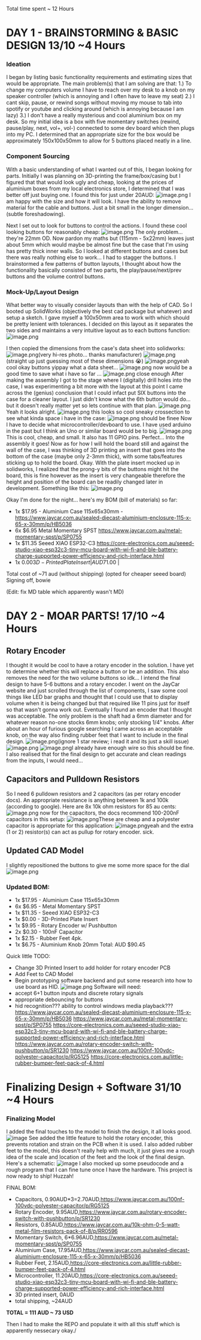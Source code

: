 Total time spent ~ 12 Hours
# DAY 1 - BRAINSTORMING & BASIC DESIGN 13/10 ~4 Hours
### Ideation
I began by listing basic functionality requirements and estimating sizes that would be appropriate.
The main problem(s) that I am solving are that:
 1.) To change my computers volume I have to reach over my desk to a knob on my speaker controller (which is annoying and I often have to leave my seat)
 2.) I cant skip, pause, or rewind songs without moving my mouse to tab into spotify or youtube and clicking around (which is annoying because I am lazy)
 3.) I don't have a really mysterious and cool aluminium box on my desk.
So my initial idea is a box with five momentary switches (rewind, pause/play, next, vol+, vol-) connected to some dev board which then plugs into my PC.
I determined that an appropriate size for the box would be approximately 150x100x50mm to allow for 5 buttons placed neatly in a line. 

### Component Sourcing
With a basic understanding of what I wanted out of this, I began looking for parts. Initially I was planning on 3D-printing the frame/box/casing but I figured that that would look ugly and cheap, looking at the prices of aluminium boxes from my local electronics store, I determined that I was better off just buying one. I found this for just under 20AUD:
![image.png](https://blueprint.hackclub.com//user-attachments/blobs/proxy/eyJfcmFpbHMiOnsiZGF0YSI6MTk1OSwicHVyIjoiYmxvYl9pZCJ9fQ==--6d78d8416487a4d80cd8614e7b459f0ea5530cbc/image.png)
I am happy with the size and how it will look. I have the ability to remove material for the cable and buttons. Just a bit small in the longer dimension... (subtle foreshadowing).

Next I set out to look for buttons to control the actions.
I found these cool looking buttons for reasonably cheap:
![image.png](https://blueprint.hackclub.com//user-attachments/blobs/proxy/eyJfcmFpbHMiOnsiZGF0YSI6MTk2MCwicHVyIjoiYmxvYl9pZCJ9fQ==--179c768b83bdbbfcf419092eaaa436bdd211cd02/image.png)
The only problem... they're 22mm OD. Now pardon my maths but (115mm - 5x22mm) leaves just about 5mm which would maybe be almost fine but the case that I'm using has pretty thick inner walls. 
So I looked at different buttons and cases but there was really nothing else to work... I had to stagger the buttons. I brainstormed a few patterns of button layouts, I thought about how the functionality basically consisted of two parts, the play/pause/next/prev buttons and the volume control buttons. 

### Mock-Up/Layout Design
What better way to visually consider layouts than with the help of CAD. So I booted up SolidWorks (objectively the best cad package but whatever) and setup a sketch. I gave myself a 100x50mm area to work with which should be pretty lenient with tolerances.
I decided on this layout as it separates the two sides and maintains a very intuitive layout as to each buttons function:
![image.png](https://blueprint.hackclub.com//user-attachments/blobs/proxy/eyJfcmFpbHMiOnsiZGF0YSI6MTk2MSwicHVyIjoiYmxvYl9pZCJ9fQ==--4d26f28136911b1a366facd1bffee0c52595026a/image.png)


I then copied the dimensions from the case's data sheet into solidworks:
![image.png](https://blueprint.hackclub.com//user-attachments/blobs/proxy/eyJfcmFpbHMiOnsiZGF0YSI6MTk2MiwicHVyIjoiYmxvYl9pZCJ9fQ==--df547606b0d57513f3d6501d43e85bc40a80b2c7/image.png)(very hi-res photo... thanks manufacturer)
![image.png](https://blueprint.hackclub.com//user-attachments/blobs/proxy/eyJfcmFpbHMiOnsiZGF0YSI6MTk2MywicHVyIjoiYmxvYl9pZCJ9fQ==--c6f9cf64b6ff3c236377d70db12d78736136f2de/image.png)(straight up just guessing most of these dimensions :sob:)
![image.png](https://blueprint.hackclub.com//user-attachments/blobs/proxy/eyJfcmFpbHMiOnsiZGF0YSI6MTk2NCwicHVyIjoiYmxvYl9pZCJ9fQ==--f575f50e292fb9502f973e5a103e9810c729bfce/image.png)yeah cool okay
buttons
yippay what a data sheet...
![image.png](https://blueprint.hackclub.com//user-attachments/blobs/proxy/eyJfcmFpbHMiOnsiZGF0YSI6MTk2NSwicHVyIjoiYmxvYl9pZCJ9fQ==--6cc6a27a8f6ad1fe4fc1b592eb12bfca1de68935/image.png)
now would be a good time to save what i have so far
...
![image.png](https://blueprint.hackclub.com//user-attachments/blobs/proxy/eyJfcmFpbHMiOnsiZGF0YSI6MTk2NiwicHVyIjoiYmxvYl9pZCJ9fQ==--3b9a95d36f727bbad1ed3e65a8f8c507db9d2aa7/image.png)
close enough
After making the assembly I got to the stage where I (digitally) drill holes into the case, I was experimenting a bit more with the layout at this point I came across the (genius) conclusion that I could infact put SIX buttons into the case for a cleaner layout. I just didn't know what the 6th button would do... but it doesn't really matter yet so lets continue with that plan.
![image.png](https://blueprint.hackclub.com//user-attachments/blobs/proxy/eyJfcmFpbHMiOnsiZGF0YSI6MTk2NywicHVyIjoiYmxvYl9pZCJ9fQ==--e76ee6c5ea8cfaaf83a714b3f0044242e9573c89/image.png)
Yeah it looks alright.
![image.png](https://blueprint.hackclub.com//user-attachments/blobs/proxy/eyJfcmFpbHMiOnsiZGF0YSI6MTk2OCwicHVyIjoiYmxvYl9pZCJ9fQ==--c170bb37bf6b6530e06b6043d1872730414231a8/image.png)
this looks so cool
sneaky crossection to see what kinda space i have in the case:
![image.png](https://blueprint.hackclub.com//user-attachments/blobs/proxy/eyJfcmFpbHMiOnsiZGF0YSI6MTk2OSwicHVyIjoiYmxvYl9pZCJ9fQ==--dfea6f56a157de9a8af58afdd3457a32856d0c75/image.png)
should be finee
Now I have to decide what microcontroller/devboard to use. I have used arduino in the past but I think an Uno or similar board would be to big. 
![image.png](https://blueprint.hackclub.com//user-attachments/blobs/proxy/eyJfcmFpbHMiOnsiZGF0YSI6MTk3MCwicHVyIjoiYmxvYl9pZCJ9fQ==--91e50ea9729c34832399bd6427ac9229fb229aaa/image.png)
This is cool, cheap, and small. It also has 11 GPIO pins. Perfect... Into the assembly it goes!
Now as for how I will hold the board still and against the wall of the case, I was thinking of 3D printing an insert that goes into the bottom of the case (maybe only 2-3mm thick), with some tabs/features sticking up to hold the board. Okay.
With the plate insert mocked up in solidworks, I realized that the prong-y bits of the buttons might hit the board, this is fine however as the insert is very changeable therefore the height and position of the board can be readily changed later in development.
Something like this:
![image.png](https://blueprint.hackclub.com//user-attachments/blobs/proxy/eyJfcmFpbHMiOnsiZGF0YSI6MTk3MiwicHVyIjoiYmxvYl9pZCJ9fQ==--f36ae4df2c3dabbc166b2d6761c1562e10257879/image.png)

Okay I'm done for the night... here's my BOM (bill of materials) so far:
 - 1x $17.95 - Aluminium Case 115x65x30mm - https://www.jaycar.com.au/sealed-diecast-aluminium-enclosure-115-x-65-x-30mm/p/HB5036                                                                         
 - 6x $6.95 Metal Momentary SPST https://www.jaycar.com.au/metal-momentary-spst/p/SP0755                                                                                                       
 - 1x $11.35 Seeed XIAO ESP32-C3 https://core-electronics.com.au/seeed-studio-xiao-esp32c3-tiny-mcu-board-with-wi-fi-and-ble-battery-charge-supported-power-efficiency-and-rich-interface.html
 - 1x $0.00 3D-Printed Plate Insert                                                                                                                                                         | AUD$71.00 |

Total cost of ~71 aud (without shipping) (opted for cheaper seeed board)
Signing off, 
bowie 

(Edit: fix MD table which apparently wasn't MD)

# DAY 2 - MOAR PARTS! 17/10 ~4 Hours
## Rotary Encoder
I thought it would be cool to have a rotary encoder in the solution. I have yet to determine whether this will replace a button or be an addition. This also removes the need for the two volume buttons so idk... I intend the final design to have 5-6 buttons and a rotary encoder. I went on the JayCar website and just scrolled through the list of components, I saw some cool things like LED bar graphs and thought that I could use that to display volume when it is being changed but that required like 11 pins just for itself so that wasn't gonna work out. Eventually I found an encoder that I thought was acceptable. The only problem is the shaft had a 6mm diameter and for whatever reason no-one stocks 6mm knobs; only stocking 1/4" knobs. After about an hour of furious google searching I came across an acceptable knob, on the way also finding rubber feet that I want to include in the final design.
![image.png](https://blueprint.hackclub.com//user-attachments/blobs/proxy/eyJfcmFpbHMiOnsiZGF0YSI6MjE3OSwicHVyIjoiYmxvYl9pZCJ9fQ==--8fd2169dfe02691d100e442c11a166ed2423c7f9/image.png)(ignore 1 star review; i read it and its just a skill issue)
![image.png](https://blueprint.hackclub.com//user-attachments/blobs/proxy/eyJfcmFpbHMiOnsiZGF0YSI6MjE4MCwicHVyIjoiYmxvYl9pZCJ9fQ==--4d7b6ecaf7f0e41b0335c6eda403a1c0b8179c64/image.png)
![image.png](https://blueprint.hackclub.com//user-attachments/blobs/proxy/eyJfcmFpbHMiOnsiZGF0YSI6MjE4OSwicHVyIjoiYmxvYl9pZCJ9fQ==--bc7d5ad580065b7c6e41f7d5b712c9957dbd4e8e/image.png)I already have enough wire so this should be fine. I also realised that for the final design to get accurate and clean readings from the inputs, I would need...
## Capacitors and Pulldown Resistors
So I need 6 pulldown resistors and 2 capacitors (as per rotary encoder docs).
An appropriate resistance is anything between 1k and 100k (according to google). Here are 8x 10k ohm resistors for 85 au cents:
![image.png](https://blueprint.hackclub.com//user-attachments/blobs/proxy/eyJfcmFpbHMiOnsiZGF0YSI6MjE4MiwicHVyIjoiYmxvYl9pZCJ9fQ==--c99d8ff8c6fa138040b01ba8a57b6ac10f03234e/image.png)
now for the capacitors, the docs recommend 100-200nF capacitors in this setup:
![image.png](https://blueprint.hackclub.com//user-attachments/blobs/proxy/eyJfcmFpbHMiOnsiZGF0YSI6MjE4MywicHVyIjoiYmxvYl9pZCJ9fQ==--963e0d3a0def614ec9c69b4406c98315fdf5554a/image.png)These are cheap and a polyester capacitor is appropriate for this application:
![image.png](https://blueprint.hackclub.com//user-attachments/blobs/proxy/eyJfcmFpbHMiOnsiZGF0YSI6MjE4NCwicHVyIjoiYmxvYl9pZCJ9fQ==--ce50e9a309f6e23ae06876cc4f3acde5719620d0/image.png)yeah and the extra (1 or 2) resistor(s) can act as pullup for rotary encoder. sick.
## Updated CAD Model
I slightly repositioned the buttons to give me some more space for the dial
![image.png](https://blueprint.hackclub.com//user-attachments/blobs/proxy/eyJfcmFpbHMiOnsiZGF0YSI6MjE4OCwicHVyIjoiYmxvYl9pZCJ9fQ==--91dc479cfaaa59c67024873edca357e0c3745f1b/image.png)

### Updated BOM:
 - 1x $17.95 - Aluminium Case 115x65x30mm
 - 6x $6.95  - Metal Momentary SPST 
 - 1x $11.35 - Seeed XIAO ESP32-C3 
 - 1x $0.00  - 3D-Printed Plate Insert
 - 1x $9.95  - Rotary Encoder w/ Pushbutton
 - 2x $0.30  - 100nF Capacitor
 - 1x $2.15  - Rubber Feet 4pk.
 - 1x $6.75  - Aluminium Knob 20mm
Total: AUD $90.45

Quick little TODO:
 - Change 3D Printed Insert to add holder for rotary encoder PCB
 - Add Feet to CAD Model
 - Begin prototyping software backend and put some research into how to use board as HID.
![image.png](https://blueprint.hackclub.com//user-attachments/blobs/proxy/eyJfcmFpbHMiOnsiZGF0YSI6MjE5MCwicHVyIjoiYmxvYl9pZCJ9fQ==--4c6f95b1e4a954c5cd8bd14ce66ab7b222a147a6/image.png)
Software will need:
 - accept 6+1 button inputs and discrete rotary signals
 - appropriate debouncing for buttons
 - hid recognition??? ability to control windows media playback???
https://www.jaycar.com.au/sealed-diecast-aluminium-enclosure-115-x-65-x-30mm/p/HB5036
https://www.jaycar.com.au/metal-momentary-spst/p/SP0755
https://core-electronics.com.au/seeed-studio-xiao-esp32c3-tiny-mcu-board-with-wi-fi-and-ble-battery-charge-supported-power-efficiency-and-rich-interface.html
https://www.jaycar.com.au/rotary-encoder-switch-with-pushbutton/p/SR1230
https://www.jaycar.com.au/100nf-100vdc-polyester-capacitor/p/RG5125
https://core-electronics.com.au/little-rubber-bumper-feet-pack-of-4.html

# Finalizing Design + Software 31/10 ~4 Hours
### Finalizing Model
I added the final touches to the model to finish the design, it all looks good.
![image](https://blueprint.hackclub.com//user-attachments/blobs/proxy/eyJfcmFpbHMiOnsiZGF0YSI6NjkyNSwicHVyIjoiYmxvYl9pZCJ9fQ==--06176ee1be977b503511abface35d2b1360d2647/image.png)
See added the little feature to hold the rotary encoder, this prevents rotation and strain on the PCB when it is used. I also added rubber feet to the model, this doesn't really help with much, it just gives me a rough idea of the scale and location of the feet and the look of the final design.
Here's a schematic:
![image](https://blueprint.hackclub.com//user-attachments/blobs/proxy/eyJfcmFpbHMiOnsiZGF0YSI6NjkyNywicHVyIjoiYmxvYl9pZCJ9fQ==--fb25e3f8f3c5021b900c7b10d296608ea50796b8/image.png)
I also mocked up some pseudocode and a rough program that I can fine tune once I have the hardware.
This project is now ready to ship! Huzzah!

FINAL BOM:
 - Capacitors, 0.90AUD*3=2.70AUD,https://www.jaycar.com.au/100nf-100vdc-polyester-capacitor/p/RG5125
 - Rotary Encoder, 9.95AUD,https://www.jaycar.com.au/rotary-encoder-switch-with-pushbutton/p/SR1230
 - Resistors, 0.85AUD,https://www.jaycar.com.au/10k-ohm-0-5-watt-metal-film-resistors-pack-of-8/p/RR0596
 - Momentary Switch, 6*6.96AUD,https://www.jaycar.com.au/metal-momentary-spst/p/SP0755
 - Aluminium Case, 17.95AUD,https://www.jaycar.com.au/sealed-diecast-aluminium-enclosure-115-x-65-x-30mm/p/HB5036
 - Rubber Feet, 2.15AUD,https://core-electronics.com.au/little-rubber-bumper-feet-pack-of-4.html
 - Microcontroller, 11.20AUD,https://core-electronics.com.au/seeed-studio-xiao-esp32c3-tiny-mcu-board-with-wi-fi-and-ble-battery-charge-supported-power-efficiency-and-rich-interface.html
 - 3D printed insert, 0AUD
 - total shipping, \~24AUD

**TOTAL = 111 AUD \~ 73 USD**

Then I had to make the REPO and populate it with all this stuff which is apparently nessecary okay./
